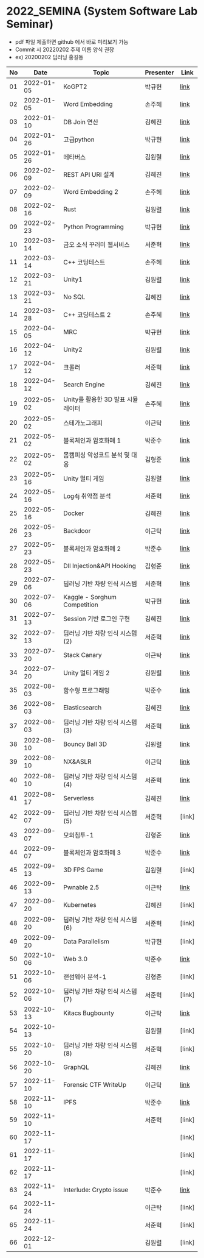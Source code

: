 # 2022_SEMINA (System Software Lab Seminar)
- pdf 파일 제출하면 github 에서 바로 미리보기 가능
- Commit 시 20220202 주제 이름 양식 권장
- ex) 20200202 딥러닝 홍길동

| No |Date|               Topic               |  Presenter  |    Link   |
|----|----------------|------------------------------------|-------------|-----------|
| 01 |2022-01-05|KoGPT2|박규현|[link](https://github.com/KITSSL/2022_SEMINA/blob/main/1%EC%9B%94/KoGPT2%20%EB%B0%95%EA%B7%9C%ED%98%84.pdf)|
| 02 |2022-01-05|Word Embedding|손주혜|[link](https://github.com/KITSSL/2022_SEMINA/commit/cd31cadcf51be21165ba62ec7a3ce0a68e501698)|
| 03 |2022-01-10|DB Join 연산|김혜진|[link](https://github.com/KITSSL/2022_SEMINA/blob/main/1%EC%9B%94/220110_DB%20JOIN%EC%97%B0%EC%82%B0.pptx)|
| 04 |2022-01-26|고급python|박규현|[link](https://github.com/KITSSL/2022_SEMINA/blob/main/1%EC%9B%94/20220126%20%EA%B3%A0%EA%B8%89%20python%20%EB%B0%95%EA%B7%9C%ED%98%84.pdf)
| 05 |2022-01-26|메타버스|김원렬|[link](https://github.com/KITSSL/2022_SEMINA/blob/main/1%EC%9B%94/202000252_%EA%B9%80%EC%9B%90%EB%A0%AC_%EB%A9%94%ED%83%80%EB%B2%84%EC%8A%A4.pdf)
| 06 |2022-02-09|REST API URI 설계|김혜진|[link](https://github.com/KITSSL/2022_SEMINA/blob/main/2%EC%9B%94/220209_REST%20API%20URI%20%EC%84%A4%EA%B3%84(%EA%B9%80%ED%98%9C%EC%A7%84).pptx)|
| 07 |2022-02-09|Word Embedding 2|손주혜|[link](https://github.com/KITSSL/2022_SEMINA/blob/main/2%EC%9B%94/Word%20Embedding%202.pdf)|
| 08 |2022-02-16|Rust|김원렬|[link](https://github.com/KITSSL/2022_SEMINA/blob/main/2%EC%9B%94/202000252_%EA%B9%80%EC%9B%90%EB%A0%AC_RUST.pdf)|
| 09 |2022-02-23|Python Programming|박규현|[link](https://github.com/KITSSL/2022_SEMINA/blob/main/2%EC%9B%94/20220223%20PythonProgramming%20%EB%B0%95%EA%B7%9C%ED%98%84.pdf)|
| 10 |2022-03-14|금오 소식 꾸러미 웹서비스|서준혁|[link](https://github.com/KITSSL/2022_SEMINA/blob/main/3%EC%9B%94/220322_%EA%B8%88%EC%98%A4%EC%86%8C%EC%8B%9D%EA%BE%B8%EB%9F%AC%EB%AF%B8.pdf)|
| 11 |2022-03-14|C++ 코딩테스트|손주혜|[link](https://github.com/KITSSL/2022_SEMINA/blob/main/3%EC%9B%94/C%2B%2B%20%EC%BD%94%EB%94%A9%ED%85%8C%EC%8A%A4%ED%8A%B8.pdf)|
| 12 |2022-03-21|Unity1|김원렬|[link](https://github.com/KITSSL/2022_SEMINA/blob/main/3%EC%9B%94/202000252_%EA%B9%80%EC%9B%90%EB%A0%AC_%EC%9C%A0%EB%8B%88%ED%8B%B02.pptx)|
| 13 |2022-03-21|No SQL|김혜진|[link](https://github.com/KITSSL/2022_SEMINA/blob/main/3%EC%9B%94/220322_NoSQL(%EA%B9%80%ED%98%9C%EC%A7%84).pptx)|
| 14 |2022-03-28|C++ 코딩테스트 2|손주혜|[link](https://github.com/KITSSL/2022_SEMINA/blob/main/3%EC%9B%94/C%2B%2B%20%EC%BD%94%EB%94%A9%ED%85%8C%EC%8A%A4%ED%8A%B8%202.pdf)|
| 15 |2022-04-05|MRC|박규현|[link](https://github.com/KITSSL/2022_SEMINA/blob/main/4%EC%9B%94/20220405%20MRC%20%EB%B0%95%EA%B7%9C%ED%98%84.pdf)|
| 16 |2022-04-12|Unity2|김원렬|[link](https://github.com/KITSSL/2022_SEMINA/blob/main/4%EC%9B%94/202000252_%EA%B9%80%EC%9B%90%EB%A0%AC_%EC%9C%A0%EB%8B%88%ED%8B%B02.pptx)|
| 17 |2022-04-12|크롤러|서준혁|[link](https://github.com/KITSSL/2022_SEMINA/blob/main/4%EC%9B%94/220412_%ED%81%AC%EB%A1%A4%EB%9F%AC.pdf)|
| 18 |2022-04-12|Search Engine|김혜진|[link](https://github.com/KITSSL/2022_SEMINA/blob/main/4%EC%9B%94/220412_Search%20Engine(%EA%B9%80%ED%98%9C%EC%A7%84).pptx)|
| 19 |2022-05-02|Unity를 활용한 3D 발표 시뮬레이터|손주혜|[link](https://github.com/KITSSL/2022_SEMINA/blob/main/5%EC%9B%94/20220502_Unity%EB%A5%BC_%ED%99%9C%EC%9A%A9%ED%95%9C_3D_%EB%B0%9C%ED%91%9C%EC%8B%9C%EB%AE%AC%EB%A0%88%EC%9D%B4%ED%84%B0_%EC%86%90%EC%A3%BC%ED%98%9C.pdf)|
| 20 |2022-05-02|스테가노그래피|이근탁|[link](https://github.com/KITSSL/2022_SEMINA/blob/main/5%EC%9B%94/20190788%20%EC%9D%B4%EA%B7%BC%ED%83%81%20%EC%8A%A4%ED%85%8C%EA%B0%80%EB%85%B8%EA%B7%B8%EB%9E%98%ED%94%BC.pdf)|
| 21 |2022-05-02|블록체인과 암호화폐 1|박준수|[link](https://github.com/KITSSL/2022_SEMINA/blob/main/5%EC%9B%94/220502_%E1%84%87%E1%85%B3%E1%86%AF%E1%84%85%E1%85%A9%E1%86%A8%E1%84%8E%E1%85%A6%E1%84%8B%E1%85%B5%E1%86%AB%E1%84%80%E1%85%AA_%E1%84%8B%E1%85%A1%E1%86%B7%E1%84%92%E1%85%A9%E1%84%92%E1%85%AA%E1%84%91%E1%85%A81(%E1%84%87%E1%85%A1%E1%86%A8%E1%84%8C%E1%85%AE%E1%86%AB%E1%84%89%E1%85%AE).pdf)|
| 22 |2022-05-02|몸캠피싱 악성코드 분석 및 대응|김형준|[link](https://github.com/KITSSL/2022_SEMINA/blob/main/5%EC%9B%94/220502%20%EA%B9%80%ED%98%95%EC%A4%80.pptx)|
| 23 |2022-05-16|Unity 멀티 게임|김원렬|[link](https://github.com/KITSSL/2022_SEMINA/blob/main/5%EC%9B%94/20200252_%EA%B9%80%EC%9B%90%EB%A0%AC_%EB%A9%80%ED%8B%B0%EA%B2%8C%EC%9E%84.pptx)|
| 24 |2022-05-16|Log4j 취약점 분석|서준혁|[link](https://github.com/KITSSL/2022_SEMINA/blob/main/5%EC%9B%94/220516_Log4j%20%EC%B7%A8%EC%95%BD%EC%A0%90%20%EB%B6%84%EC%84%9D.pdf)|
| 25 |2022-05-16|Docker|김혜진|[link](https://github.com/KITSSL/2022_SEMINA/blob/main/5%EC%9B%94/220516_Docker(%EA%B9%80%ED%98%9C%EC%A7%84).pptx)|
| 26 |2022-05-23|Backdoor|이근탁|[link](https://github.com/KITSSL/2022_SEMINA/commit/a2f19b97cee4929043934daa8fcc087fd67adf1f)|
| 27 |2022-05-23|블록체인과 암호화폐 2|박준수|[link](https://github.com/KITSSL/2022_SEMINA/blob/main/5%EC%9B%94/220523_%E1%84%87%E1%85%B3%E1%86%AF%E1%84%85%E1%85%A9%E1%86%A8%E1%84%8E%E1%85%A6%E1%84%8B%E1%85%B5%E1%86%AB%E1%84%80%E1%85%AA_%E1%84%8B%E1%85%A1%E1%86%B7%E1%84%92%E1%85%A9%E1%84%92%E1%85%AA%E1%84%91%E1%85%A82(%E1%84%87%E1%85%A1%E1%86%A8%E1%84%8C%E1%85%AE%E1%86%AB%E1%84%89%E1%85%AE).pdf)|
| 28 |2022-05-23|Dll Injection&API Hooking|김형준|[link](https://github.com/KITSSL/2022_SEMINA/blob/main/5%EC%9B%94/220523_Dll%20Injection%26API%20Hooking(%EA%B9%80%ED%98%95%EC%A4%80).pptx)|
| 29 |2022-07-06|딥러닝 기반 차량 인식 시스템|서준혁|[link](https://github.com/KITSSL/2022_SEMINA/blob/main/7%EC%9B%94/220706_%EB%94%A5%EB%9F%AC%EB%8B%9D%20%EA%B8%B0%EB%B0%98%20%EC%B0%A8%EB%9F%89%20%EC%9D%B8%EC%8B%9D%20%EC%8B%9C%EC%8A%A4%ED%85%9C.pdf)|
| 30 |2022-07-06|Kaggle - Sorghum Competition|박규현|[link](https://github.com/KITSSL/2022_SEMINA/blob/main/7%EC%9B%94/20220706%20Sorghum%20%EB%B0%95%EA%B7%9C%ED%98%84.pdf)|
| 31 |2022-07-13|Session 기반 로그인 구현|김혜진|[link](https://github.com/KITSSL/2022_SEMINA/blob/main/7%EC%9B%94/220713_Session%20%EA%B8%B0%EB%B0%98%20%EB%A1%9C%EA%B7%B8%EC%9D%B8%20%EA%B5%AC%ED%98%84.pptx)|
| 32 |2022-07-13|딥러닝 기반 차량 인식 시스템(2)|서준혁|[link](https://github.com/KITSSL/2022_SEMINA/blob/main/7%EC%9B%94/220713_%EB%94%A5%EB%9F%AC%EB%8B%9D%20%EA%B8%B0%EB%B0%98%20%EC%B0%A8%EB%9F%89%20%EC%9D%B8%EC%8B%9D%20%EC%8B%9C%EC%8A%A4%ED%85%9C.pdf)|
| 33 |2022-07-20|Stack Canary|이근탁|[link](https://github.com/KITSSL/2022_SEMINA/blob/main/7%EC%9B%94/Pwnable_1_.pptx)|
| 34 |2022-07-20|Unity 멀티 게임 2|김원렬|[link](https://github.com/KITSSL/2022_SEMINA/blob/main/7%EC%9B%94/20200252_Multi-game.pdf)|
| 35 |2022-08-03|함수형 프로그래밍|박준수|[link](https://github.com/KITSSL/2022_SEMINA/blob/main/8%EC%9B%94/220803_%E1%84%92%E1%85%A1%E1%86%B7%E1%84%89%E1%85%AE%E1%84%92%E1%85%A7%E1%86%BC%E1%84%91%E1%85%B3%E1%84%85%E1%85%A9%E1%84%80%E1%85%B3%E1%84%85%E1%85%A2%E1%84%86%E1%85%B5%E1%86%BC(%E1%84%87%E1%85%A1%E1%86%A8%E1%84%8C%E1%85%AE%E1%86%AB%E1%84%89%E1%85%AE).pdf)|
| 36 |2022-08-03|Elasticsearch|김혜진|[link](https://github.com/KITSSL/2022_SEMINA/blob/main/8%EC%9B%94/220803_Elasticsearch.pptx)|
| 37 |2022-08-03|딥러닝 기반 차량 인식 시스템(3)|서준혁|[link](https://github.com/KITSSL/2022_SEMINA/blob/main/8%EC%9B%94/220803_%EB%94%A5%EB%9F%AC%EB%8B%9D%20%EA%B8%B0%EB%B0%98%20%EC%B0%A8%EB%9F%89%20%EC%9D%B8%EC%8B%9D%20%EC%8B%9C%EC%8A%A4%ED%85%9C.pdf)|
| 38 |2022-08-10|Bouncy Ball 3D|김원렬|[link](https://github.com/KITSSL/2022_SEMINA/blob/main/8%EC%9B%94/20200252_BouncyBall.pdf)|
| 39 |2022-08-10|NX&ASLR|이근탁|[link](https://github.com/KITSSL/2022_SEMINA/blob/main/8%EC%9B%94/220810_NXASLR.pptx)|
| 40 |2022-08-10|딥러닝 기반 차량 인식 시스템(4)|서준혁|[link](https://github.com/KITSSL/2022_SEMINA/blob/main/8%EC%9B%94/220810_%EB%94%A5%EB%9F%AC%EB%8B%9D%20%EA%B8%B0%EB%B0%98%20%EC%B0%A8%EB%9F%89%20%EC%9D%B8%EC%8B%9D%20%EC%8B%9C%EC%8A%A4%ED%85%9C.pdf)|
| 41 |2022-08-17|Serverless|김혜진|[link](https://github.com/KITSSL/2022_SEMINA/blob/main/8%EC%9B%94/220817_Serverless.pptx)|
| 42 |2022-09-07|딥러닝 기반 차량 인식 시스템(5)|서준혁|[link]|
| 43 |2022-09-07|모의침투-1|김형준|[link](https://github.com/KITSSL/2022_SEMINA/blob/main/9%EC%9B%94/220907_%EB%AA%A8%EC%9D%98%EC%B9%A8%ED%88%AC-1.pdf)|
| 44 |2022-09-07|블록체인과 암호화폐 3|박준수|[link](https://github.com/KITSSL/2022_SEMINA/blob/main/9%EC%9B%94/220907_%E1%84%87%E1%85%B3%E1%86%AF%E1%84%85%E1%85%A9%E1%86%A8%E1%84%8E%E1%85%A6%E1%84%8B%E1%85%B5%E1%86%AB%E1%84%80%E1%85%AA%20%E1%84%8B%E1%85%A1%E1%86%B7%E1%84%92%E1%85%A9%E1%84%92%E1%85%AA%E1%84%91%E1%85%A83.pdf)|
| 45 |2022-09-13|3D FPS Game|김원렬|[link]|
| 46 |2022-09-13|Pwnable 2.5|이근탁|[link](https://github.com/KITSSL/2022_SEMINA/blob/main/9%EC%9B%94/ROP.pptx)|
| 47 |2022-09-20|Kubernetes|김혜진|[link]|
| 48 |2022-09-20|딥러닝 기반 차량 인식 시스템(6)|서준혁|[link]|
| 49 |2022-09-20|Data Parallelism|박규현|[link]|
| 50  | 2022-10-06 |Web 3.0|박준수|[link](https://github.com/KITSSL/2022_SEMINA/blob/main/10%EC%9B%94/221006_Web3.pdf)|
| 51  | 2022-10-06 |랜섬웨어 분석-1|김형준|[link]|
| 52  | 2022-10-06 |딥러닝 기반 차량 인식 시스템(7)|서준혁|[link]|
| 53  | 2022-10-13 |Kitacs Bugbounty|이근탁|[link](https://github.com/KITSSL/2022_SEMINA/commit/cfec3dd1c347fec3d8b711d56b5d30eae79b5e7f)|
| 54  | 2022-10-13 |         |김원렬|[link]|
| 55  | 2022-10-20 |딥러닝 기반 차량 인식 시스템(8)|서준혁|[link]|
| 56  | 2022-10-20 |GraphQL|김혜진|[link](https://github.com/KITSSL/2022_SEMINA/blob/main/10%EC%9B%94/221020_GraphQL.pptx)|
| 57  | 2022-11-10 |Forensic CTF WriteUp|이근탁|[link](https://github.com/KITSSL/2022_SEMINA/commit/3cba1072695e56c3254b2a1c461b9d4882f24ab8)|
| 58  | 2022-11-10 |IPFS|박준수|[link](https://github.com/KITSSL/2022_SEMINA/blob/main/11%EC%9B%94/221110_IPFS.pdf)|
| 59  | 2022-11-10 ||서준혁|[link]|
| 60  | 2022-11-17 |||[link]|
| 61  | 2022-11-17 |||[link]|
| 62  | 2022-11-17 |||[link]|
| 63  | 2022-11-24 |Interlude: Crypto issue|박준수|[link](https://github.com/KITSSL/2022_SEMINA/blob/main/11%EC%9B%94/221124_Dapp.pdf)|
| 64  | 2022-11-24 ||이근탁|[link]|
| 65  | 2022-11-24 ||서준혁|[link]|
| 66  | 2022-12-01 ||김원렬|[link]|



